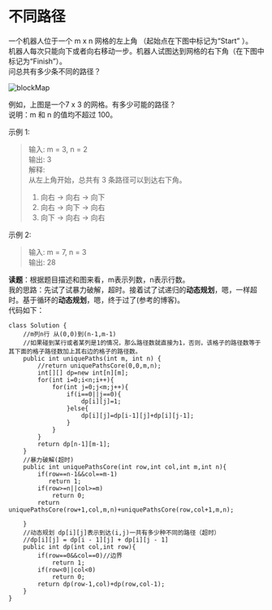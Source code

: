 # 不同路径
一个机器人位于一个 m x n 网格的左上角 （起始点在下图中标记为“Start” ）。  
机器人每次只能向下或者向右移动一步。机器人试图达到网格的右下角（在下图中标记为“Finish”）。  
问总共有多少条不同的路径？  

![blockMap](https://assets.leetcode-cn.com/aliyun-lc-upload/uploads/2018/10/22/robot_maze.png)

例如，上图是一个7 x 3 的网格。有多少可能的路径？  
说明：m 和 n 的值均不超过 100。

示例 1:  
>输入: m = 3, n = 2  
输出: 3  
解释:  
从左上角开始，总共有 3 条路径可以到达右下角。  
> 1. 向右 -> 向右 -> 向下  
> 2. 向右 -> 向下 -> 向右  
> 3. 向下 -> 向右 -> 向右  

示例 2:  
>输入: m = 7, n = 3  
输出: 28  

**读题**：根据题目描述和图来看，m表示列数，n表示行数。  
我的思路：先试了试暴力破解，超时。接着试了试递归的**动态规划**，嗯，一样超时。基于循环的**动态规划**，嗯，终于过了(参考的博客)。  
代码如下：
```
class Solution {
    //m列n行 从(0,0)到(n-1,m-1)
    //如果碰到某行或者某列是1的情况，那么路径数就直接为1，否则，该格子的路径数等于其下面的格子路径数加上其右边的格子的路径数。
    public int uniquePaths(int m, int n) {
        //return uniquePathsCore(0,0,m,n);
        int[][] dp=new int[n][m];
        for(int i=0;i<n;i++){
            for(int j=0;j<m;j++){
                if(i==0||j==0){
                    dp[i][j]=1;
                }else{
                    dp[i][j]=dp[i-1][j]+dp[i][j-1];
                }
            }
        }
        return dp[n-1][m-1];
    }
    //暴力破解(超时)
    public int uniquePathsCore(int row,int col,int m,int n){
        if(row==n-1&&col==m-1)
           return 1;
        if(row>=n||col>=m)
            return 0;
        return uniquePathsCore(row+1,col,m,n)+uniquePathsCore(row,col+1,m,n);
            
    }
    //动态规划 dp[i][j]表示到达(i,j)一共有多少种不同的路径（超时）
    //dp[i][j] = dp[i - 1][j] + dp[i][j - 1]
    public int dp(int col,int row){
        if(row==0&&col==0)//边界
            return 1;
        if(row<0||col<0)
            return 0;
        return dp(row-1,col)+dp(row,col-1);
    }
}
```
